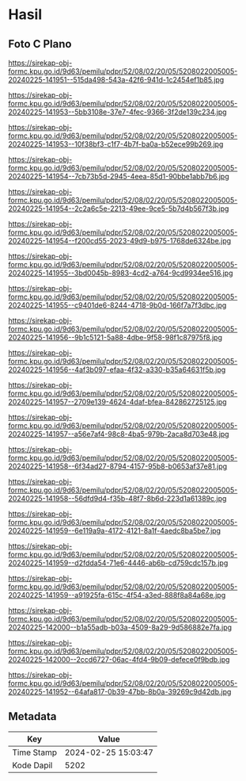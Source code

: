 # Hasil

## Foto C Plano

https://sirekap-obj-formc.kpu.go.id/9d63/pemilu/pdpr/52/08/02/20/05/5208022005005-20240225-141951--515da498-543a-42f6-941d-1c2454ef1b85.jpg

https://sirekap-obj-formc.kpu.go.id/9d63/pemilu/pdpr/52/08/02/20/05/5208022005005-20240225-141953--5bb3108e-37e7-4fec-9366-3f2de139c234.jpg

https://sirekap-obj-formc.kpu.go.id/9d63/pemilu/pdpr/52/08/02/20/05/5208022005005-20240225-141953--10f38bf3-c1f7-4b7f-ba0a-b52ece99b269.jpg

https://sirekap-obj-formc.kpu.go.id/9d63/pemilu/pdpr/52/08/02/20/05/5208022005005-20240225-141954--7cb73b5d-2945-4eea-85d1-90bbe1abb7b6.jpg

https://sirekap-obj-formc.kpu.go.id/9d63/pemilu/pdpr/52/08/02/20/05/5208022005005-20240225-141954--2c2a6c5e-2213-49ee-9ce5-5b7d4b567f3b.jpg

https://sirekap-obj-formc.kpu.go.id/9d63/pemilu/pdpr/52/08/02/20/05/5208022005005-20240225-141954--f200cd55-2023-49d9-b975-1768de6324be.jpg

https://sirekap-obj-formc.kpu.go.id/9d63/pemilu/pdpr/52/08/02/20/05/5208022005005-20240225-141955--3bd0045b-8983-4cd2-a764-9cd9934ee516.jpg

https://sirekap-obj-formc.kpu.go.id/9d63/pemilu/pdpr/52/08/02/20/05/5208022005005-20240225-141955--c9401de6-8244-4718-9b0d-166f7a7f3dbc.jpg

https://sirekap-obj-formc.kpu.go.id/9d63/pemilu/pdpr/52/08/02/20/05/5208022005005-20240225-141956--9b1c5121-5a88-4dbe-9f58-98f1c87975f8.jpg

https://sirekap-obj-formc.kpu.go.id/9d63/pemilu/pdpr/52/08/02/20/05/5208022005005-20240225-141956--4af3b097-efaa-4f32-a330-b35a64631f5b.jpg

https://sirekap-obj-formc.kpu.go.id/9d63/pemilu/pdpr/52/08/02/20/05/5208022005005-20240225-141957--2709e139-4624-4daf-bfea-842862725125.jpg

https://sirekap-obj-formc.kpu.go.id/9d63/pemilu/pdpr/52/08/02/20/05/5208022005005-20240225-141957--a56e7af4-98c8-4ba5-979b-2aca8d703e48.jpg

https://sirekap-obj-formc.kpu.go.id/9d63/pemilu/pdpr/52/08/02/20/05/5208022005005-20240225-141958--6f34ad27-8794-4157-95b8-b0653af37e81.jpg

https://sirekap-obj-formc.kpu.go.id/9d63/pemilu/pdpr/52/08/02/20/05/5208022005005-20240225-141958--56dfd9d4-f35b-48f7-8b6d-223d1a61389c.jpg

https://sirekap-obj-formc.kpu.go.id/9d63/pemilu/pdpr/52/08/02/20/05/5208022005005-20240225-141959--6e119a9a-4172-4121-8a1f-4aedc8ba5be7.jpg

https://sirekap-obj-formc.kpu.go.id/9d63/pemilu/pdpr/52/08/02/20/05/5208022005005-20240225-141959--d2fdda54-71e6-4446-ab6b-cd759cdc157b.jpg

https://sirekap-obj-formc.kpu.go.id/9d63/pemilu/pdpr/52/08/02/20/05/5208022005005-20240225-141959--a91925fa-615c-4f54-a3ed-888f8a84a68e.jpg

https://sirekap-obj-formc.kpu.go.id/9d63/pemilu/pdpr/52/08/02/20/05/5208022005005-20240225-142000--b1a55adb-b03a-4509-8a29-9d586882e7fa.jpg

https://sirekap-obj-formc.kpu.go.id/9d63/pemilu/pdpr/52/08/02/20/05/5208022005005-20240225-142000--2ccd6727-06ac-4fd4-9b09-defece0f9bdb.jpg

https://sirekap-obj-formc.kpu.go.id/9d63/pemilu/pdpr/52/08/02/20/05/5208022005005-20240225-141952--64afa817-0b39-47bb-8b0a-39269c9d42db.jpg


## Metadata

| Key        | Value               |
| ---------- | ------------------- |
| Time Stamp | 2024-02-25 15:03:47 |
| Kode Dapil | 5202                |




